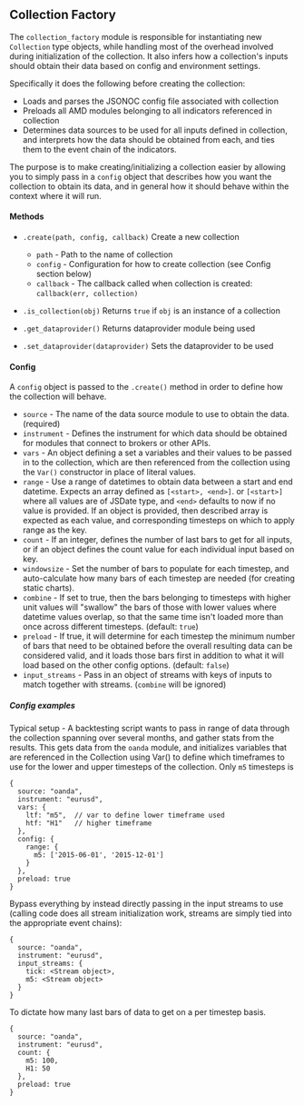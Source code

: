 ## Collection Factory

The `collection_factory` module is responsible for instantiating new `Collection` type objects, while handling most of the overhead involved during initialization of the collection.  It also infers how a collection's inputs should obtain their data based on config and environment settings.

Specifically it does the following before creating the collection:
- Loads and parses the JSONOC config file associated with collection
- Preloads all AMD modules belonging to all indicators referenced in collection
- Determines data sources to be used for all inputs defined in collection, and interprets how the data should be obtained from each, and ties them to the event chain of the indicators.

The purpose is to make creating/initializing a collection easier by allowing you to simply pass in a `config` object that describes how you want the collection to obtain its data, and in general how it should behave within the context where it will run.

#### Methods

- `.create(path, config, callback)`
  Create a new collection
    - `path` - Path to the name of collection
    - `config` - Configuration for how to create collection (see Config section below)
    - `callback` - The callback called when collection is created: `callback(err, collection)`

- `.is_collection(obj)`
  Returns `true` if `obj` is an instance of a collection

- `.get_dataprovider()`
  Returns dataprovider module being used

- `.set_dataprovider(dataprovider)`
  Sets the dataprovider to be used

#### Config

A `config` object is passed to the `.create()` method in order to define how the collection will behave.   

- `source` - The name of the data source module to use to obtain the data. (required)
- `instrument` - Defines the instrument for which data should be obtained for modules that connect to brokers or other APIs.
- `vars` - An object defining a set a variables and their values to be passed in to the collection, which are then referenced from the collection using the `Var()` constructor in place of literal values.
- `range` - Use a range of datetimes to obtain data between a start and end datetime.  Expects an array defined as `[<start>, <end>]`. or `[<start>]` where all values are of JSDate type, and `<end>` defaults to now if no value is provided.  If an object is provided, then described array is expected as each value, and corresponding timesteps on which to apply range as the key.
- `count` - If an integer, defines the number of last bars to get for all inputs, or if an object defines the count value for each individual input based on key.
- `windowsize` - Set the number of bars to populate for each timestep, and auto-calculate how many bars of each timestep are needed  (for creating static charts).
- `combine` - If set to true, then the bars belonging to timesteps with higher unit values will "swallow" the bars of those with lower values where datetime values overlap, so that the same time isn't loaded more than once across different timesteps. (default: `true`)
- `preload` - If true, it will determine for each timestep the minimum number of bars that need to be obtained before the overall resulting data can be considered valid, and it loads those bars first in addition to what it will load based on the other config options.  (default: `false`)
- `input_streams` - Pass in an object of streams with keys of inputs to match together with streams. (`combine` will be ignored)

##### Config examples

Typical setup - A backtesting script wants to pass in range of data through the collection spanning over several months, and gather stats from the results.  This gets data from the `oanda` module, and initializes variables that are referenced in the Collection using Var() to define which timeframes to use for the lower and upper timesteps of the collection.  Only `m5` timesteps is 
```
{
  source: "oanda",
  instrument: "eurusd",
  vars: {
    ltf: "m5",  // var to define lower timeframe used
    htf: "H1"   // higher timeframe
  },
  config: {
    range: {
      m5: ['2015-06-01', '2015-12-01']
    }
  },
  preload: true
}
```

Bypass everything by instead directly passing in the input streams to use (calling code does all stream initialization work, streams are simply tied into the appropriate event chains):
```
{
  source: "oanda",
  instrument: "eurusd",
  input_streams: {
    tick: <Stream object>,
    m5: <Stream object>
  }
}
```

To dictate how many last bars of data to get on a per timestep basis.
```
{
  source: "oanda",
  instrument: "eurusd",
  count: {
    m5: 100,
    H1: 50
  },
  preload: true
}
```
